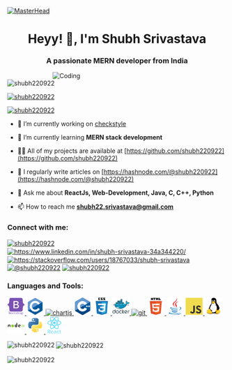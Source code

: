 [![MasterHead](https://c.tenor.com/_i9AUV0dv_0AAAAC/welcome-banner.gif)](https://shubh220922.io)

<h1 align="center">Heyy! 👋, I'm Shubh Srivastava</h1>
<h3 align="center">A passionate MERN developer from India</h3>
<img align="right" alt="Coding" width="400" src="https://i.pinimg.com/originals/e4/26/70/e426702edf874b181aced1e2fa5c6cde.gif">

<p align="left"> <img src="https://komarev.com/ghpvc/?username=shubh220922&label=Profile%20views&color=0e75b6&style=flat" alt="shubh220922" /> </p>

<p align="left"> <a href="https://github.com/ryo-ma/github-profile-trophy"><img src="https://github-profile-trophy.vercel.app/?username=shubh220922" alt="shubh220922" /></a> </p>

<p align="left"> <a href="https://twitter.com/shubh220922" target="blank"><img src="https://img.shields.io/twitter/follow/shubh220922?logo=twitter&style=for-the-badge" alt="shubh220922" /></a> </p>

- 🔭 I’m currently working on [checkstyle](https://github.com/checkstyle/checkstyle)

- 🌱 I’m currently learning **MERN stack development**

- 👨‍💻 All of my projects are available at [https://github.com/shubh220922](https://github.com/shubh220922)

- 📝 I regularly write articles on [https://hashnode.com/@shubh220922](https://hashnode.com/@shubh220922)

- 💬 Ask me about **ReactJs, Web-Development, Java, C, C++, Python**

- 📫 How to reach me **shubh22.srivastava@gmail.com**

<h3 align="left">Connect with me:</h3>
<p align="left">
<a href="https://twitter.com/shubh220922" target="blank"><img align="center" src="https://raw.githubusercontent.com/rahuldkjain/github-profile-readme-generator/master/src/images/icons/Social/twitter.svg" alt="shubh220922" height="30" width="40" /></a>
<a href="https://linkedin.com/in/https://www.linkedin.com/in/shubh-srivastava-34a344220/" target="blank"><img align="center" src="https://raw.githubusercontent.com/rahuldkjain/github-profile-readme-generator/master/src/images/icons/Social/linked-in-alt.svg" alt="https://www.linkedin.com/in/shubh-srivastava-34a344220/" height="30" width="40" /></a>
<a href="https://stackoverflow.com/users/https://stackoverflow.com/users/18767033/shubh-srivastava" target="blank"><img align="center" src="https://raw.githubusercontent.com/rahuldkjain/github-profile-readme-generator/master/src/images/icons/Social/stack-overflow.svg" alt="https://stackoverflow.com/users/18767033/shubh-srivastava" height="30" width="40" /></a>
<a href="https://hashnode.com/@shubh220922" target="blank"><img align="center" src="https://raw.githubusercontent.com/rahuldkjain/github-profile-readme-generator/master/src/images/icons/Social/hashnode.svg" alt="@shubh220922" height="30" width="40" /></a>
<a href="https://www.leetcode.com/shubh220922" target="blank"><img align="center" src="https://raw.githubusercontent.com/rahuldkjain/github-profile-readme-generator/master/src/images/icons/Social/leet-code.svg" alt="shubh220922" height="30" width="40" /></a>
</p>

<h3 align="left">Languages and Tools:</h3>
<p align="left"> <a href="https://getbootstrap.com" target="_blank" rel="noreferrer"> <img src="https://raw.githubusercontent.com/devicons/devicon/master/icons/bootstrap/bootstrap-plain-wordmark.svg" alt="bootstrap" width="40" height="40"/> </a> <a href="https://www.cprogramming.com/" target="_blank" rel="noreferrer"> <img src="https://raw.githubusercontent.com/devicons/devicon/master/icons/c/c-original.svg" alt="c" width="40" height="40"/> </a> <a href="https://www.chartjs.org" target="_blank" rel="noreferrer"> <img src="https://www.chartjs.org/media/logo-title.svg" alt="chartjs" width="40" height="40"/> </a> <a href="https://www.w3schools.com/cpp/" target="_blank" rel="noreferrer"> <img src="https://raw.githubusercontent.com/devicons/devicon/master/icons/cplusplus/cplusplus-original.svg" alt="cplusplus" width="40" height="40"/> </a> <a href="https://www.w3schools.com/css/" target="_blank" rel="noreferrer"> <img src="https://raw.githubusercontent.com/devicons/devicon/master/icons/css3/css3-original-wordmark.svg" alt="css3" width="40" height="40"/> </a> <a href="https://www.docker.com/" target="_blank" rel="noreferrer"> <img src="https://raw.githubusercontent.com/devicons/devicon/master/icons/docker/docker-original-wordmark.svg" alt="docker" width="40" height="40"/> </a> <a href="https://git-scm.com/" target="_blank" rel="noreferrer"> <img src="https://www.vectorlogo.zone/logos/git-scm/git-scm-icon.svg" alt="git" width="40" height="40"/> </a> <a href="https://www.w3.org/html/" target="_blank" rel="noreferrer"> <img src="https://raw.githubusercontent.com/devicons/devicon/master/icons/html5/html5-original-wordmark.svg" alt="html5" width="40" height="40"/> </a> <a href="https://www.java.com" target="_blank" rel="noreferrer"> <img src="https://raw.githubusercontent.com/devicons/devicon/master/icons/java/java-original.svg" alt="java" width="40" height="40"/> </a> <a href="https://developer.mozilla.org/en-US/docs/Web/JavaScript" target="_blank" rel="noreferrer"> <img src="https://raw.githubusercontent.com/devicons/devicon/master/icons/javascript/javascript-original.svg" alt="javascript" width="40" height="40"/> </a> <a href="https://www.linux.org/" target="_blank" rel="noreferrer"> <img src="https://raw.githubusercontent.com/devicons/devicon/master/icons/linux/linux-original.svg" alt="linux" width="40" height="40"/> </a> <a href="https://nodejs.org" target="_blank" rel="noreferrer"> <img src="https://raw.githubusercontent.com/devicons/devicon/master/icons/nodejs/nodejs-original-wordmark.svg" alt="nodejs" width="40" height="40"/> </a> <a href="https://www.python.org" target="_blank" rel="noreferrer"> <img src="https://raw.githubusercontent.com/devicons/devicon/master/icons/python/python-original.svg" alt="python" width="40" height="40"/> </a> <a href="https://reactjs.org/" target="_blank" rel="noreferrer"> <img src="https://raw.githubusercontent.com/devicons/devicon/master/icons/react/react-original-wordmark.svg" alt="react" width="40" height="40"/> </a> </p>

<p><img align="left" src="https://github-readme-stats.vercel.app/api/top-langs?username=shubh220922&show_icons=true&locale=en&layout=compact" alt="shubh220922" /></p>

<p>&nbsp;<img align="center" src="https://github-readme-stats.vercel.app/api?username=shubh220922&show_icons=true&locale=en" alt="shubh220922" /></p>

<p><img align="center" src="https://github-readme-streak-stats.herokuapp.com/?user=shubh220922&" alt="shubh220922" /></p>
